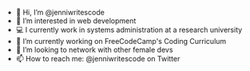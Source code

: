- 👋 Hi, I’m @jenniwritescode
- 👀 I’m interested in web development
- 💻 I currently work in systems administration at a research university
- 🌱 I’m currently working on FreeCodeCamp's Coding Curriculum
- 💞️ I’m looking to network with other female devs
- 📫 How to reach me: @jenniwritescode on Twitter

<!---
jenniwritescode/jenniwritescode is a ✨ special ✨ repository because its `README.md` (this file) appears on your GitHub profile.
You can click the Preview link to take a look at your changes.
--->
